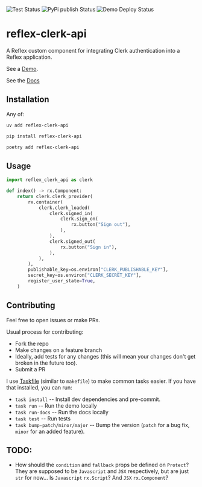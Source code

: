 ![Test Status](https://github.com/TimChild/reflex-clerk-api/actions/workflows/ci.yml/badge.svg?branch=v0.2.1)
![PyPi publish Status](https://github.com/TimChild/reflex-clerk-api/actions/workflows/publish.yml/badge.svg)
![Demo Deploy Status](https://github.com/TimChild/reflex-clerk-api/actions/workflows/deploy.yml/badge.svg)

# reflex-clerk-api

A Reflex custom component for integrating Clerk authentication into a Reflex application.

See a [Demo](https://reflex-clerk-api-demo.adventuresoftim.com).

See the [Docs](https://timchild.github.io/reflex-clerk-api/about/)

## Installation

Any of:

```bash
uv add reflex-clerk-api

pip install reflex-clerk-api

poetry add reflex-clerk-api
```

## Usage

```python
import reflex_clerk_api as clerk

def index() -> rx.Component:
    return clerk.clerk_provider(
        rx.container(
            clerk.clerk_loaded(
                clerk.signed_in(
                    clerk.sign_on(
                        rx.button("Sign out"),
                    ),
                ),
                clerk.signed_out(
                    rx.button("Sign in"),
                ),
            ),
        ),
        publishable_key=os.environ["CLERK_PUBLISHABLE_KEY"],
        secret_key=os.environ["CLERK_SECRET_KEY"],
        register_user_state=True,
    )
```

## Contributing

Feel free to open issues or make PRs.

Usual process for contributing:

- Fork the repo
- Make changes on a feature branch
- Ideally, add tests for any changes (this will mean your changes don't get broken in the future too).
- Submit a PR

I use [Taskfile](https://taskfile.dev/) (similar to `makefile`) to make common tasks easier. If you have that installed, you can run:

- `task install` -- Install dev dependencies and pre-commit.
- `task run` -- Run the demo locally
- `task run-docs` -- Run the docs locally
- `task test` -- Run tests
- `task bump-patch/minor/major` -- Bump the version (`patch` for a bug fix, `minor` for an added feature).


## TODO:

- How should the `condition` and `fallback` props be defined on `Protect`? They are supposed to be `Javascript` and `JSX` respectively, but are just `str` for now... Is `Javascript` `rx.Script`? And `JSX` `rx.Component`?
